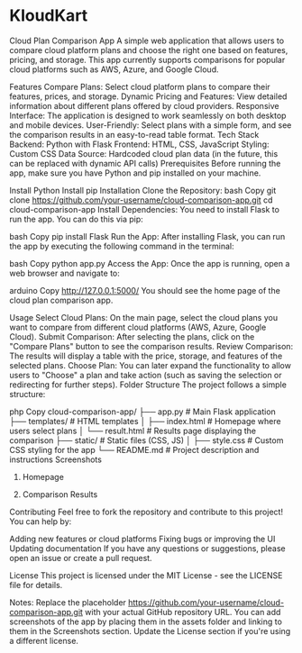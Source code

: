 # KloudKart
Cloud Plan Comparison App
A simple web application that allows users to compare cloud platform plans and choose the right one based on features, pricing, and storage. This app currently supports comparisons for popular cloud platforms such as AWS, Azure, and Google Cloud.

Features
Compare Plans: Select cloud platform plans to compare their features, prices, and storage.
Dynamic Pricing and Features: View detailed information about different plans offered by cloud providers.
Responsive Interface: The application is designed to work seamlessly on both desktop and mobile devices.
User-Friendly: Select plans with a simple form, and see the comparison results in an easy-to-read table format.
Tech Stack
Backend: Python with Flask
Frontend: HTML, CSS, JavaScript
Styling: Custom CSS
Data Source: Hardcoded cloud plan data (in the future, this can be replaced with dynamic API calls)
Prerequisites
Before running the app, make sure you have Python and pip installed on your machine.

Install Python
Install pip
Installation
Clone the Repository:
bash
Copy
git clone https://github.com/your-username/cloud-comparison-app.git
cd cloud-comparison-app
Install Dependencies:
You need to install Flask to run the app. You can do this via pip:

bash
Copy
pip install Flask
Run the App:
After installing Flask, you can run the app by executing the following command in the terminal:

bash
Copy
python app.py
Access the App:
Once the app is running, open a web browser and navigate to:

arduino
Copy
http://127.0.0.1:5000/
You should see the home page of the cloud plan comparison app.

Usage
Select Cloud Plans: On the main page, select the cloud plans you want to compare from different cloud platforms (AWS, Azure, Google Cloud).
Submit Comparison: After selecting the plans, click on the "Compare Plans" button to see the comparison results.
Review Comparison: The results will display a table with the price, storage, and features of the selected plans.
Choose Plan: You can later expand the functionality to allow users to "Choose" a plan and take action (such as saving the selection or redirecting for further steps).
Folder Structure
The project follows a simple structure:

php
Copy
cloud-comparison-app/
├── app.py                 # Main Flask application
├── templates/             # HTML templates
│   ├── index.html         # Homepage where users select plans
│   └── result.html        # Results page displaying the comparison
├── static/                # Static files (CSS, JS)
│   ├── style.css          # Custom CSS styling for the app
└── README.md              # Project description and instructions
Screenshots
1. Homepage

2. Comparison Results

Contributing
Feel free to fork the repository and contribute to this project! You can help by:

Adding new features or cloud platforms
Fixing bugs or improving the UI
Updating documentation
If you have any questions or suggestions, please open an issue or create a pull request.

License
This project is licensed under the MIT License - see the LICENSE file for details.

Notes:
Replace the placeholder https://github.com/your-username/cloud-comparison-app.git with your actual GitHub repository URL.
You can add screenshots of the app by placing them in the assets folder and linking to them in the Screenshots section.
Update the License section if you're using a different license.
